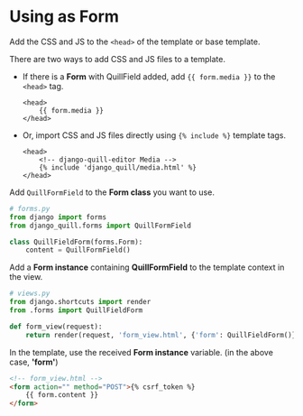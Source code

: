 # Using as Form

Add the CSS and JS to the `<head>` of the template or base template. 

There are two ways to add CSS and JS files to a template.

  - If there is a **Form** with QuillField added, add `{{ form.media }}` to the `<head>` tag.  

    ```django
    <head>
        {{ form.media }}
    </head>
    ```

  - Or, import CSS and JS files directly using `{% include %}` template tags.

    ```django
    <head>
        <!-- django-quill-editor Media -->
        {% include 'django_quill/media.html' %}
    </head>
    ```

    

Add `QuillFormField` to the **Form class** you want to use.

```python
# forms.py
from django import forms
from django_quill.forms import QuillFormField

class QuillFieldForm(forms.Form):
    content = QuillFormField()
```



Add a **Form instance** containing **QuillFormField** to the template context in the view.

```python
# views.py
from django.shortcuts import render
from .forms import QuillFieldForm

def form_view(request):
    return render(request, 'form_view.html', {'form': QuillFieldForm()})
```


In the template, use the received **Form instance** variable. (in the above case, **'form'**) 

```html
<!-- form_view.html -->
<form action="" method="POST">{% csrf_token %}
    {{ form.content }}
</form>
```


